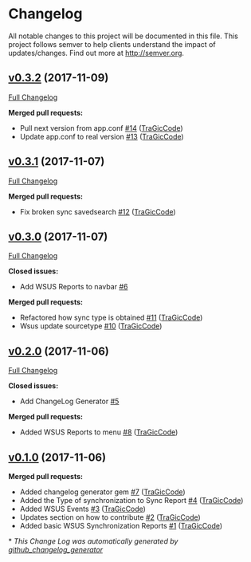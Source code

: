 # Changelog

All notable changes to this project will be documented in this file.
This project follows semver to help clients understand the impact of updates/changes.  Find out more at http://semver.org.

## [v0.3.2](https://github.com/tragiccode/TA-Splunk_App_for_Windows_WSUS/tree/v0.3.2) (2017-11-09)
[Full Changelog](https://github.com/tragiccode/TA-Splunk_App_for_Windows_WSUS/compare/v0.3.1...v0.3.2)

**Merged pull requests:**

- Pull next version from app.conf [\#14](https://github.com/TraGicCode/TA-Splunk_App_for_Windows_WSUS/pull/14) ([TraGicCode](https://github.com/TraGicCode))
- Update app.conf to real version [\#13](https://github.com/TraGicCode/TA-Splunk_App_for_Windows_WSUS/pull/13) ([TraGicCode](https://github.com/TraGicCode))

## [v0.3.1](https://github.com/tragiccode/TA-Splunk_App_for_Windows_WSUS/tree/v0.3.1) (2017-11-07)
[Full Changelog](https://github.com/tragiccode/TA-Splunk_App_for_Windows_WSUS/compare/v0.3.0...v0.3.1)

**Merged pull requests:**

- Fix broken sync savedsearch [\#12](https://github.com/TraGicCode/TA-Splunk_App_for_Windows_WSUS/pull/12) ([TraGicCode](https://github.com/TraGicCode))

## [v0.3.0](https://github.com/tragiccode/TA-Splunk_App_for_Windows_WSUS/tree/v0.3.0) (2017-11-07)
[Full Changelog](https://github.com/tragiccode/TA-Splunk_App_for_Windows_WSUS/compare/v0.2.0...v0.3.0)

**Closed issues:**

- Add WSUS Reports to navbar [\#6](https://github.com/TraGicCode/TA-Splunk_App_for_Windows_WSUS/issues/6)

**Merged pull requests:**

- Refactored how sync type is obtained [\#11](https://github.com/TraGicCode/TA-Splunk_App_for_Windows_WSUS/pull/11) ([TraGicCode](https://github.com/TraGicCode))
- Wsus update sourcetype [\#10](https://github.com/TraGicCode/TA-Splunk_App_for_Windows_WSUS/pull/10) ([TraGicCode](https://github.com/TraGicCode))

## [v0.2.0](https://github.com/tragiccode/TA-Splunk_App_for_Windows_WSUS/tree/v0.2.0) (2017-11-06)
[Full Changelog](https://github.com/tragiccode/TA-Splunk_App_for_Windows_WSUS/compare/v0.1.0...v0.2.0)

**Closed issues:**

- Add ChangeLog Generator [\#5](https://github.com/TraGicCode/TA-Splunk_App_for_Windows_WSUS/issues/5)

**Merged pull requests:**

- Added WSUS Reports to menu [\#8](https://github.com/TraGicCode/TA-Splunk_App_for_Windows_WSUS/pull/8) ([TraGicCode](https://github.com/TraGicCode))

## [v0.1.0](https://github.com/tragiccode/TA-Splunk_App_for_Windows_WSUS/tree/v0.1.0) (2017-11-06)
**Merged pull requests:**

- Added changelog generator gem [\#7](https://github.com/TraGicCode/TA-Splunk_App_for_Windows_WSUS/pull/7) ([TraGicCode](https://github.com/TraGicCode))
- Added the Type of synchronization to Sync Report [\#4](https://github.com/TraGicCode/TA-Splunk_App_for_Windows_WSUS/pull/4) ([TraGicCode](https://github.com/TraGicCode))
- Added WSUS Events [\#3](https://github.com/TraGicCode/TA-Splunk_App_for_Windows_WSUS/pull/3) ([TraGicCode](https://github.com/TraGicCode))
- Updates section on how to contribute [\#2](https://github.com/TraGicCode/TA-Splunk_App_for_Windows_WSUS/pull/2) ([TraGicCode](https://github.com/TraGicCode))
- Added basic WSUS Synchronization Reports [\#1](https://github.com/TraGicCode/TA-Splunk_App_for_Windows_WSUS/pull/1) ([TraGicCode](https://github.com/TraGicCode))



\* *This Change Log was automatically generated by [github_changelog_generator](https://github.com/skywinder/Github-Changelog-Generator)*